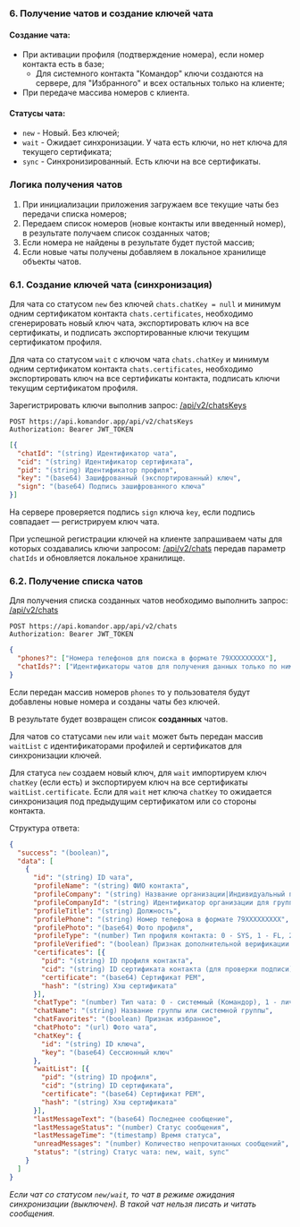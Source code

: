 ### 6. Получение чатов и создание ключей чата

#### Создание чата:
- При активации профиля (подтверждение номера), если номер контакта есть в базе;
  - Для системного контакта "Командор" ключи создаются на сервере, для "Избранного" и всех остальных только на клиенте;
- При передаче массива номеров с клиента.

#### Статусы чата:
- `new` - Новый. Без ключей;
- `wait` - Ожидает синхронизации. У чата есть ключи, но нет ключа для текущего сертификата;
- `sync` - Синхронизированный. Есть ключи на все сертификаты.

### Логика получения чатов

1. При инициализации приложения загружаем все текущие чаты без передачи списка номеров;
2. Передаем список номеров (новые контакты или введенный номер), в результате получаем список созданных чатов;
3. Если номера не найдены в результате будет пустой массив;
4. Если новые чаты получены добавляем в локальное хранилище объекты чатов.

### 6.1. Создание ключей чата (синхронизация)

Для чата со статусом `new` без ключей `chats.chatKey = null` и минимум одним сертификатом контакта `chats.certificates`,
необходимо сгенерировать новый ключ чата, экспортировать ключ на все сертификаты, и подписать экспортированные ключи 
текущим сертификатом профиля.

Для чата со статусом `wait` с ключом чата `chats.chatKey` и минимум одним сертификатом контакта `chats.certificates`,
необходимо экспортировать ключ на все сертификаты контакта, подписать ключи текущим сертификатом профиля.

Зарегистрировать ключи выполнив запрос: [/api/v2/chatsKeys](https://api.komandor.app/swagger/static/index.html#/Chats/post_api_v2_chatsKeys)

```http request
POST https://api.komandor.app/api/v2/chatsKeys
Authorization: Bearer JWT_TOKEN
```
```json
[{
  "chatId": "(string) Идентификатор чата",
  "cid": "(string) Идентификатор сертификата",
  "pid": "(string) Идентификатор профиля",
  "key": "(base64) Зашифрованный (экспортированный) ключ",
  "sign": "(base64) Подпись зашифрованного ключа"
}]
```

На сервере проверяется подпись `sign` ключа `key`, если подпись совпадает — регистрируем ключ чата.

При успешной регистрации ключей на клиенте запрашиваем чаты для которых создавались ключи запросом: [/api/v2/chats](https://api.komandor.app/swagger/static/index.html#/Chats/post_api_v2_chats)
передав параметр `chatIds` и обновляется локальное хранилище.

### 6.2. Получение списка чатов

Для получения списка созданных чатов необходимо выполнить запрос: [/api/v2/chats](https://api.komandor.app/swagger/static/index.html#/Chats/post_api_v2_chats)

```http request
POST https://api.komandor.app/api/v2/chats
Authorization: Bearer JWT_TOKEN
```
```json
{
  "phones?": ["Номера телефонов для поиска в формате 79XXXXXXXXX"],
  "chatIds?": ["Идентификаторы чатов для получения данных только по ним"]
}
```

Если передан массив номеров `phones` то у пользователя будут добавлены новые номера и созданы чаты без ключей.

В результате будет возвращен список **созданных** чатов.


Для чатов со статусами `new` или `wait` может быть передан массив `waitList` с идентификаторами профилей и сертификатов
для синхронизации ключей. 

Для статуса `new` создаем новый ключ, для `wait` импортируем ключ `chatKey` (если есть) и экспортируем ключ
на все сертификаты `waitList.certificate`. Если для `wait` нет ключа `chatKey` то ожидается синхронизация под предыдущим
сертификатом или со стороны контакта.

Структура ответа:

```json
{
  "success": "(boolean)",
  "data": [
    {
      "id": "(string) ID чата",
      "profileName": "(string) ФИО контакта",
      "profileCompany": "(string) Название организации|Индивидуальный предприниматель",
      "profileCompanyId": "(string) Идентификатор организации для группировки чатов",
      "profileTitle": "(string) Должность",
      "profilePhone": "(string) Номер телефона в формате 79XXXXXXXXX",
      "profilePhoto": "(base64) Фото профиля",
      "profileType": "(number) Тип профиля контакта: 0 - SYS, 1 - FL, 2 - IP, 3 - UL",
      "profileVerified": "(boolean) Признак дополнительной верификации профиля",
      "certificates": [{
        "pid": "(string) ID профиля контакта",
        "cid": "(string) ID сертификата контакта (для проверки подписи)",
        "certificate": "(base64) Сертификат PEM",
        "hash": "(string) Хэш сертификата"
      }],
      "chatType": "(number) Тип чата: 0 - системный (Командор), 1 - личный/избранное, 2 - группа, 3 - системная группа",
      "chatName": "(string) Название группы или системной группы",
      "chatFavorites": "(boolean) Признак избранное",
      "chatPhoto": "(url) Фото чата",
      "chatKey": {
        "id": "(string) ID ключа",
        "key": "(base64) Сессионный ключ"
      },
      "waitList": [{
        "pid": "(string) ID профиля",
        "cid": "(string) ID сертификата",
        "certificate": "(base64) Сертификат PEM",
        "hash": "(string) Хэш сертификата"
      }],
      "lastMessageText": "(base64) Последнее сообщение",
      "lastMessageStatus": "(number) Статус сообщения",
      "lastMessageTime": "(timestamp) Время статуса",
      "unreadMessages": "(number) Количество непрочитанных сообщений",
      "status": "(string) Статус чата: new, wait, sync"
    }
  ]
}
```

_Если чат со статусом `new/wait`, то чат в режиме ожидания синхронизации (выключен). В такой чат нельзя писать и читать 
сообщения._

